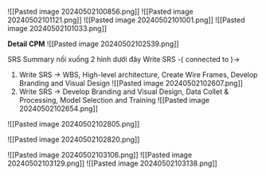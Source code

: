 

![[Pasted image 20240502100856.png]]
![[Pasted image 20240502101121.png]]
![[Pasted image 20240502101001.png]]
![[Pasted image 20240502101033.png]]


**Detail CPM**
![[Pasted image 20240502102539.png]]

SRS Summary nối xuống 2 hình dưới đây
Write SRS -( connected to )-> 
1) Write SRS -> WBS, High-level architecture, Create Wire Frames, Develop Branding and Visual Design
![[Pasted image 20240502102607.png]]
2) Write SRS -> Develop Branding and Visual Design, Data Collet & Processing, Model Selection and Training
![[Pasted image 20240502102654.png]]


![[Pasted image 20240502102805.png]]

![[Pasted image 20240502102820.png]]

![[Pasted image 20240502103106.png]]
![[Pasted image 20240502103129.png]]
![[Pasted image 20240502103138.png]]

